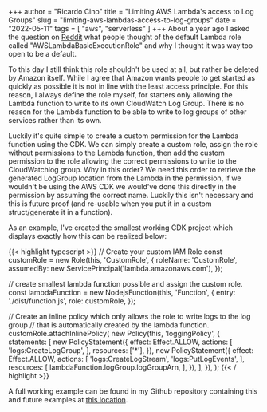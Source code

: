 +++
author = "Ricardo Cino"
title = "Limiting AWS Lambda's access to Log Groups"
slug = "limiting-aws-lambdas-access-to-log-groups"
date = "2022-05-11"
tags = [
    "aws",
    "serverless"
]
+++
About a year ago I asked the question on <a href="https://www.reddit.com/r/aws/comments/o3fbge/is_awslambdabasicexecutionrole_not_way_too_open/" target="_blank">Reddit</a> what people thought of the default Lambda role called "AWSLambdaBasicExecutionRole" and why I thought it was way too open to be a default.

To this day I  still think this role shouldn't be used at all, but rather be deleted by Amazon itself. While I agree that Amazon wants people to get started as quickly as possible it is not in line with the least access principle. For this reason, I always define the role myself, for starters only allowing the Lambda function to write to its own CloudWatch Log Group. There is no reason for the Lambda function to be able to write to log groups of other services rather than its own.
<!--more-->

Luckily it's quite simple to create a custom permission for the Lambda function using the CDK. We can simply create a custom role, assign the role without permissions to the Lambda function, then add the custom permission to the role allowing the correct permissions to write to the CloudWatchlog group. Why in this order? We need this order to retrieve the generated LogGroup location from the Lambda in the permission, if we wouldn't be using the AWS CDK we would've done this directly in the permission by assuming the correct name. Luckily this isn't necessary and this is future proof (and re-usable when you put it in a custom struct/generate it in a function).

As an example, I've created the smallest working CDK project which displays exactly how this can be realized below:

{{< highlight typescript >}}
// Create your custom IAM Role
const customRole = new Role(this, 'CustomRole', {
  roleName: 'CustomRole',
  assumedBy: new ServicePrincipal('lambda.amazonaws.com'),
});

// create smallest lambda function possible and assign the custom role.
const lambdaFunction = new NodejsFunction(this, 'Function', {
  entry: './dist/function.js',
  role: customRole,
});

// Create an inline policy which only allows the role to write logs to the log group
// that is automatically created by the lambda function.
customRole.attachInlinePolicy(
  new Policy(this, 'loggingPolicy', {
    statements: [
      new PolicyStatement({
        effect: Effect.ALLOW,
        actions: [
          'logs:CreateLogGroup',
        ],
        resources: ['*'],
      }),
      new PolicyStatement({
        effect: Effect.ALLOW,
        actions: [
          'logs:CreateLogStream',
          'logs:PutLogEvents',
        ],
        resources: [
          lambdaFunction.logGroup.logGroupArn,
        ],
      }),
    ],
  }),
);
{{< / highlight >}}

A full working example can be found in my Github repository containing this and future examples at <a href="https://github.com/cino/cdk-examples/tree/main/lambda-custom-role" target="_blank">this location</a>.
